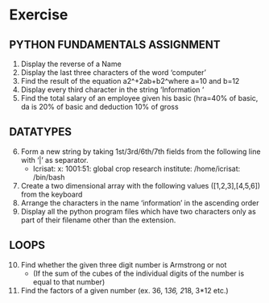 # Exercise

## PYTHON FUNDAMENTALS ASSIGNMENT

1. Display the reverse of a Name
2. Display the last three characters of the word ‘computer’
3. Find the result of the equation a2^+2ab+b2^where a=10 and b=12
4. Display every third character in the string ‘Information ‘
5. Find the total salary of an employee given his basic (hra=40% of basic, da is 20% of basic and  deduction 10% of gross


## DATATYPES

6. Form a new string by taking 1st/3rd/6th/7th fields from the following line with ‘|’ as separator.
    - Icrisat: x: 1001:51: global crop research institute: /home/icrisat: /bin/bash
7. Create a two dimensional array with the following values ([1,2,3],[4,5,6]) from the keyboard
8. Arrange the characters in the name ‘information’ in the ascending order
9. Display all the python program files which have two characters only as part of their filename other than the extension.


## LOOPS

10. Find whether the given three digit number is Armstrong or not
    - (If the sum of the cubes of the individual digits of the number is equal to that number)
11. Find the factors of a given number (ex. 36, 1*36, 2*18, 3*12 etc.)
